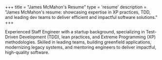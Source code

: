 +++
title = "James McMahon's Resume"
type = 'resume'
description = "James McMahon's resume: showcasing expertise in XP practices, TDD, and leading dev teams to deliver efficient and impactful software solutions."
+++

Experienced Staff Engineer with a startup background, specializing in Test-Driven Development (TDD), lean practices, and Extreme Programming (XP) methodologies. 
Skilled in leading teams, building greenfield applications, modernizing legacy systems, and mentoring engineers to deliver impactful, high-quality software.